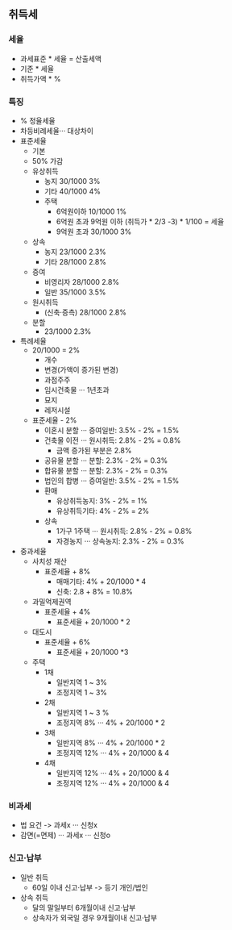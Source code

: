 ## 취득세 
### 세율
- 과세표준 * 세율 = 산출세액
- 기준 * 세율
- 취득가액 * %
### 특징
- % 정율세율
- 차등비례세율··· 대상차이
- 표준세율
    - 기본
    - 50% 가감
    - 유상취득
        - 농지 30/1000 3%
        - 기타 40/1000 4%
        - 주택
            - 6억원이하 10/1000 1%
            - 6억원 초과 9억원 이하  (취득가 * 2/3 -3) * 1/100 = 세율
            - 9억원 초과 30/1000 3%
    - 상속
        - 농지 23/1000 2.3%
        - 기타 28/1000 2.8%
    - 증여
        - 비영리자 28/1000 2.8%
        - 일반 35/1000 3.5%
    - 원시취득
        - (신축·증측) 28/1000 2.8%
    - 분할 
        - 23/1000 2.3%
- 특례세율
    - 20/1000 = 2%
        - 개수
        - 변경(가액이 증가된 변경)
        - 과점주주
        - 임시건축물 ··· 1년초과
        - 묘지
        - 레저시설
    - 표준세율 - 2%
        - 이혼시 분할 ··· 증여일반: 3.5% - 2% = 1.5%
        - 건축물 이전 ··· 원시취득: 2.8% - 2% = 0.8%
            - 금액 증가된 부분은 2.8%
        - 공유물 분할 ··· 분할: 2.3% - 2% = 0.3%
        - 합유물 분할 ··· 분할: 2.3% - 2% = 0.3%
        - 법인의 합병 ··· 증여일반: 3.5% - 2% = 1.5%
        - 환매 
            - 유상취득농지: 3% - 2% = 1%
            - 유상취득기타: 4% - 2% = 2%
        - 상속
            - 1가구 1주택 ··· 원시취득: 2.8% - 2% = 0.8%
            - 자경농지 ··· 상속농지: 2.3% - 2% = 0.3%
- 중과세율
    - 사치성 재산
        - 표준세율 + 8%
            - 매매기타: 4% + 20/1000 * 4
            - 신축: 2.8 + 8% = 10.8%
    - 과밀억제권역 
        - 표준세율 + 4%
            - 표준세율 + 20/1000 * 2
    - 대도시
        - 표준세율 + 6%
            - 표준세율 + 20/1000 *3
    - 주택
        - 1채
            - 일반지역 1 ~ 3%
            - 조정지역 1 ~ 3%
        - 2채
            - 일반지역 1 ~ 3 %
            - 조정지역 8% ··· 4% + 20/1000 * 2 
        - 3채
            - 일반지역 8% ··· 4% + 20/1000 * 2 
            - 조정지역 12% ··· 4% + 20/1000 & 4
        - 4채
            - 일반지역 12% ··· 4% + 20/1000 & 4
            - 조정지역 12% ··· 4% + 20/1000 & 4
### 비과세
- 법 요건 -> 과세x ··· 신청x
- 감면(=면제) ··· 과세x ··· 신청o
### 신고·납부
- 일반 취득
    - 60일 이내 신고·납부 -> 등기 개인/법인
- 상속 취득
    - 달의 말일부터 6개월이내 신고·납부
    - 상속자가 외국일 경우 9개월이내 신고·납부

